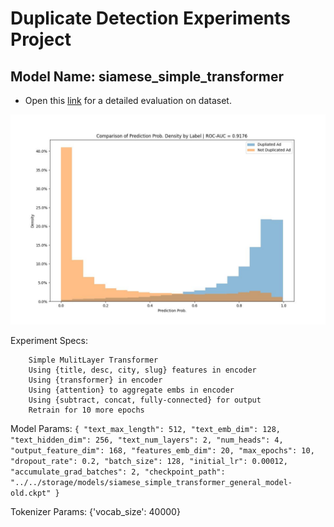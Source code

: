 # Duplicate Detection Experiments Project
 ## Model Name: siamese_simple_transformer

 * Open this [link](logs/siamese_simple_transformer_general_auc_per_cat.html) for a detailed evaluation on dataset. 

 ![Prob Density Comparison](logs/siamese_simple_transformer_general_prob_density_by_label.jpg) 

 Experiment Specs: 

		Simple MulitLayer Transformer
		Using {title, desc, city, slug} features in encoder
		Using {transformer} in encoder
		Using {attention} to aggregate embs in encoder
		Using {subtract, concat, fully-connected} for output
		Retrain for 10 more epochs

 Model Params: `{
  "text_max_length": 512,
  "text_emb_dim": 128,
  "text_hidden_dim": 256,
  "text_num_layers": 2,
  "num_heads": 4,
  "output_feature_dim": 168,
  "features_emb_dim": 20,
  "max_epochs": 10,
  "dropout_rate": 0.2,
  "batch_size": 128,
  "initial_lr": 0.00012,
  "accumulate_grad_batches": 2,
  "checkpoint_path": "../../storage/models/siamese_simple_transformer_general_model-old.ckpt"
}`

 Tokenizer Params: {'vocab_size': 40000}

